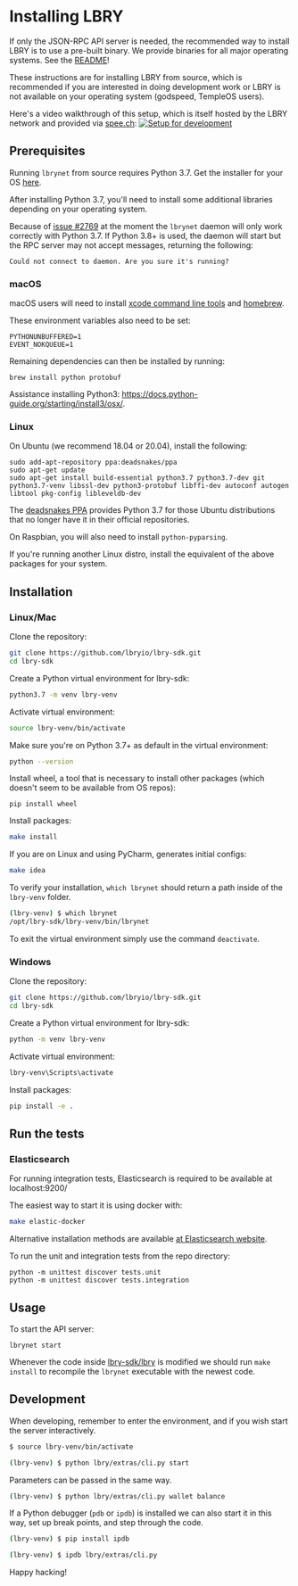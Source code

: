 # Installing LBRY

If only the JSON-RPC API server is needed, the recommended way to install LBRY is to use a pre-built binary. We provide binaries for all major operating systems. See the [README](README.md)!

These instructions are for installing LBRY from source, which is recommended if you are interested in doing development work or LBRY is not available on your operating system (godspeed, TempleOS users).

Here's a video walkthrough of this setup, which is itself hosted by the LBRY network and provided via [spee.ch](https://github.com/lbryio/spee.ch):
[![Setup for development](https://spee.ch/2018-10-04-17-13-54-017046806.png)](https://spee.ch/967f99344308f1e90f0620d91b6c93e4dfb240e0/lbrynet-dev-setup.mp4)

## Prerequisites

Running `lbrynet` from source requires Python 3.7. Get the installer for your OS [here](https://www.python.org/downloads/release/python-370/).

After installing Python 3.7, you'll need to install some additional libraries depending on your operating system.

Because of [issue #2769](https://github.com/lbryio/lbry-sdk/issues/2769)
at the moment the `lbrynet` daemon will only work correctly with Python 3.7.
If Python 3.8+ is used, the daemon will start but the RPC server
may not accept messages, returning the following:
```
Could not connect to daemon. Are you sure it's running?
```

### macOS

macOS users will need to install [xcode command line tools](https://developer.xamarin.com/guides/testcloud/calabash/configuring/osx/install-xcode-command-line-tools/) and [homebrew](http://brew.sh/).

These environment variables also need to be set:
```
PYTHONUNBUFFERED=1
EVENT_NOKQUEUE=1
```

Remaining dependencies can then be installed by running:
```
brew install python protobuf
```

Assistance installing Python3: https://docs.python-guide.org/starting/install3/osx/.

### Linux

On Ubuntu (we recommend 18.04 or 20.04), install the following:
```
sudo add-apt-repository ppa:deadsnakes/ppa
sudo apt-get update
sudo apt-get install build-essential python3.7 python3.7-dev git python3.7-venv libssl-dev python3-protobuf libffi-dev autoconf autogen libtool pkg-config libleveldb-dev
```

The [deadsnakes PPA](https://launchpad.net/~deadsnakes/+archive/ubuntu/ppa) provides Python 3.7
for those Ubuntu distributions that no longer have it in their
official repositories.

On Raspbian, you will also need to install `python-pyparsing`.

If you're running another Linux distro, install the equivalent of the above packages for your system.

## Installation

### Linux/Mac

Clone the repository:
```bash
git clone https://github.com/lbryio/lbry-sdk.git
cd lbry-sdk
```

Create a Python virtual environment for lbry-sdk:
```bash
python3.7 -m venv lbry-venv
```

Activate virtual environment:
```bash
source lbry-venv/bin/activate
```

Make sure you're on Python 3.7+ as default in the virtual environment:
```bash
python --version
```

Install wheel, a tool that is necessary to install other packages (which doesn't seem to be available from OS repos):
```
pip install wheel
```

Install packages:
```bash
make install
```

If you are on Linux and using PyCharm, generates initial configs:
```bash
make idea
```

To verify your installation, `which lbrynet` should return a path inside
of the `lbry-venv` folder.
```bash
(lbry-venv) $ which lbrynet
/opt/lbry-sdk/lbry-venv/bin/lbrynet
```

To exit the virtual environment simply use the command `deactivate`.

### Windows

Clone the repository:
```bash
git clone https://github.com/lbryio/lbry-sdk.git
cd lbry-sdk
```

Create a Python virtual environment for lbry-sdk:
```bash
python -m venv lbry-venv
```

Activate virtual environment:
```bash
lbry-venv\Scripts\activate
```

Install packages:
```bash
pip install -e .
```

## Run the tests
### Elasticsearch

For running integration tests, Elasticsearch is required to be available at localhost:9200/

The easiest way to start it is using docker with:
```bash
make elastic-docker
```

Alternative installation methods are available [at Elasticsearch website](https://www.elastic.co/guide/en/elasticsearch/reference/current/install-elasticsearch.html).

To run the unit and integration tests from the repo directory:
```
python -m unittest discover tests.unit
python -m unittest discover tests.integration
```

## Usage

To start the API server:
```
lbrynet start
```

Whenever the code inside [lbry-sdk/lbry](./lbry)
is modified we should run `make install` to recompile the `lbrynet`
executable with the newest code.

## Development

When developing, remember to enter the environment,
and if you wish start the server interactively.
```bash
$ source lbry-venv/bin/activate

(lbry-venv) $ python lbry/extras/cli.py start
```

Parameters can be passed in the same way.
```bash
(lbry-venv) $ python lbry/extras/cli.py wallet balance
```

If a Python debugger (`pdb` or `ipdb`) is installed we can also start it
in this way, set up break points, and step through the code.
```bash
(lbry-venv) $ pip install ipdb

(lbry-venv) $ ipdb lbry/extras/cli.py
```

Happy hacking!
